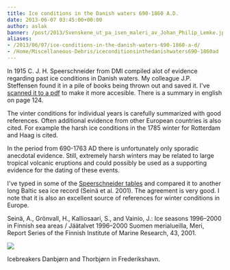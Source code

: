 ```yaml
---
title: Ice conditions in the Danish waters 690-1860 A.D.
date: 2013-06-07 03:45:00+00:00
author: aslak
banner: /post/2013/Svenskene_ut_pa_isen_maleri_av_Johan_Philip_Lemke.jpg
aliases:
- /2013/06/07/ice-conditions-in-the-danish-waters-690-1860-a-d/
- /Home/Miscellaneous-Debris/iceconditionsinthedanishwaters690-1860ad
---
```


In 1915 C. J. H. Speerschneider from DMI compiled alot of evidence regarding past ice conditions in Danish waters. My colleague J.P. Steffensen found it in a pile of books being thrown out and saved it. I've [scanned it to a pdf](/pdf/Speerschneiderdmi1915Danishiceconditions%2C690-1860.pdf) to make it more accesible. There is a summary in english on page 124.
<!--more-->

The vinter conditions for individual years is carefully summarized with good references. Often additional evidence from other European countries is also cited. For example the harsh ice conditions in the 1785 winter for Rotterdam and Haag is cited.

In the period from 690-1763 AD there is unfortunately only sporadic anecdotal evidence. Still, extremely harsh winters may be related to large tropical volcanic eruptions and could possibly be used as a supporting evidence for the dating of these events.

I've typed in some of the [Speerschneider tables](/2013/06/Speerschneidertables.xls) and compared it to another long Baltic sea ice record (Seinä et al. 2001). The agreement is very good. I note that it is also an excellent source of references for winter conditions in Europe.

Seinä, A., Grönvall, H., Kalliosaari, S., and Vainio, J.: Ice seasons 1996–2000 in Finnish sea areas / Jäätalvet 1996–2000 Suomen merialueilla, Meri, Report Series of the Finnish Institute of Marine Research, 43, 2001.

![](/post/2013/Ice_breakers_Danbjorn_and_Thorbjorn_in_Frederikshavn.jpg)

Icebreakers Danbjørn and Thorbjørn in Frederikshavn.